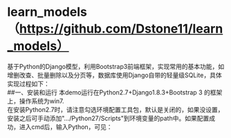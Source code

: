 
# learn_models（https://github.com/Dstone11/learn_models）
基于Python的Django模型，利用Bootstrap3前端框架，实现常用的基本功能，如增删改查、批量删除以及分页等，数据库使用Django自带的轻量级SQLite，具体实现过程如下：<br>
##一、安装和运行
本demo运行在Python2.7+Django1.8.3+Bootstrap 3 的框架上，操作系统为win7.<br> 
在安装Python2.7时，请注意勾选环境配置工具包，默认是关闭的，如果没设置，安装之后可手动添加"…/Python27/Scripts"到环境变量的path中。如果配置成功，进入cmd后，输入Python，可见：<br>
	
